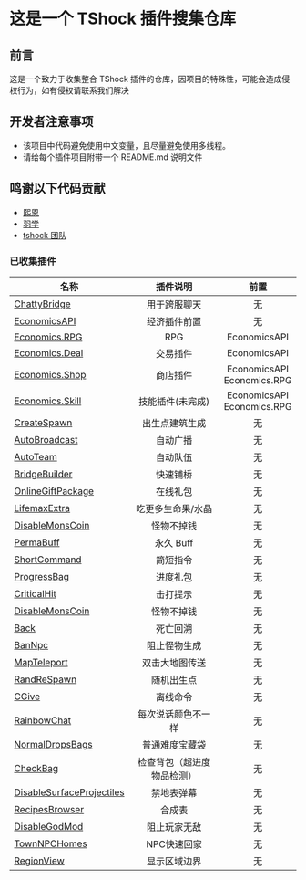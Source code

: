 # 这是一个 TShock 插件搜集仓库

## 前言

这是一个致力于收集整合 TShock 插件的仓库，因项目的特殊性，可能会造成侵权行为，如有侵权请联系我们解决

## 开发者注意事项

- 该项目中代码避免使用中文变量，且尽量避免使用多线程。
- 请给每个插件项目附带一个 README.md 说明文件

## 鸣谢以下代码贡献

- [熙恩](https://github.com/THEXN)
- [羽学](https://github.com/1242509682)
- [tshock 团队](https://github.com/Pryaxis/TShock)

### 已收集插件

| 名称                                                                                                 |      插件说明      |             前置              |
| ---------------------------------------------------------------------------------------------------- | :----------------: | :---------------------------: |
| [ChattyBridge](https://github.com/Controllerdestiny/TShockPlugin/tree/master/ChattyBridge)           |    用于跨服聊天    |              无               |
| [EconomicsAPI](https://github.com/Controllerdestiny/TShockPlugin/tree/master/EconomicsAPI)           |    经济插件前置    |              无               |
| [Economics.RPG](https://github.com/Controllerdestiny/TShockPlugin/tree/master/Economics.RPG)         |        RPG         |         EconomicsAPI          |
| [Economics.Deal](https://github.com/Controllerdestiny/TShockPlugin/tree/master/Economics.RPG)        |      交易插件      |         EconomicsAPI          |
| [Economics.Shop](https://github.com/Controllerdestiny/TShockPlugin/tree/master/Economics.Shop)       |      商店插件      | EconomicsAPI<br>Economics.RPG |
| [Economics.Skill](https://github.com/Controllerdestiny/TShockPlugin/tree/master/Economics.Skill)     |  技能插件(未完成)  | EconomicsAPI<br>Economics.RPG |
| [CreateSpawn](https://github.com/Controllerdestiny/TShockPlugin/tree/master/CreateSpawn)             |   出生点建筑生成   |              无               |
| [AutoBroadcast](https://github.com/Controllerdestiny/TShockPlugin/tree/master/AutoBroadcast)         |      自动广播      |              无               |
| [AutoTeam](https://github.com/Controllerdestiny/TShockPlugin/tree/master/AutoTeam)                   |      自动队伍      |              无               |
| [BridgeBuilder](https://github.com/Controllerdestiny/TShockPlugin/tree/master/BridgeBuilder)         |      快速铺桥      |              无               |
| [OnlineGiftPackage](https://github.com/Controllerdestiny/TShockPlugin/tree/master/OnlineGiftPackage) |      在线礼包      |              无               |
| [LifemaxExtra](https://github.com/Controllerdestiny/TShockPlugin/tree/master/LifemaxExtra)           | 吃更多生命果/水晶  |              无               |
| [DisableMonsCoin](https://github.com/Controllerdestiny/TShockPlugin/tree/master/DisableMonsCoin)     |     怪物不掉钱     |              无               |
| [PermaBuff](https://github.com/Controllerdestiny/TShockPlugin/tree/master/PermaBuff)                 |     永久 Buff      |              无               |
| [ShortCommand](https://github.com/Controllerdestiny/TShockPlugin/tree/master/ShortCommand)           |      简短指令      |              无               |
| [ProgressBag](https://github.com/Controllerdestiny/TShockPlugin/tree/master/ProgressBag)             |      进度礼包      |              无               |
| [CriticalHit](https://github.com/Controllerdestiny/TShockPlugin/tree/master/CriticalHit)             |      击打提示      |              无               |
| [DisableMonsCoin](https://github.com/Controllerdestiny/TShockPlugin/tree/master/DisableMonsCoin)     |     怪物不掉钱     |              无               |
| [Back](https://github.com/Controllerdestiny/TShockPlugin/tree/master/Back)                           |      死亡回溯      |              无               |
| [BanNpc](https://github.com/Controllerdestiny/TShockPlugin/tree/master/BanNpc)                       |    阻止怪物生成    |              无               |
| [MapTeleport](https://github.com/Controllerdestiny/TShockPlugin/tree/master/MapTp)                   |   双击大地图传送   |              无               |
| [RandReSpawn](https://github.com/Controllerdestiny/TShockPlugin/tree/master/RandRespawn)             |     随机出生点     |              无               |
| [CGive](https://github.com/Controllerdestiny/TShockPlugin/tree/master/CGive)                         |      离线命令      |              无               |
| [RainbowChat](https://github.com/Controllerdestiny/TShockPlugin/tree/master/RainbowChat)             | 每次说话颜色不一样 |              无               |
| [NormalDropsBags](https://github.com/Controllerdestiny/TShockPlugin/tree/master/NormalDropsBags)     |   普通难度宝藏袋   |              无               |
| [CheckBag](https://github.com/Controllerdestiny/TShockPlugin/tree/master/CheckBag)                   | 检查背包（超进度物品检测） |              无        |
| [DisableSurfaceProjectiles](https://github.com/Controllerdestiny/TShockPlugin/tree/master/DisableSurfaceProjectiles)      |  禁地表弹幕   |      无       |
| [RecipesBrowser](https://github.com/Controllerdestiny/TShockPlugin/tree/master/RecipesBrowser)        |      合成表       |              无               |
| [DisableGodMod](https://github.com/Controllerdestiny/TShockPlugin/tree/master/DisableGodMod)          |   阻止玩家无敌    |              无               |
| [TownNPCHomes](https://github.com/Controllerdestiny/TShockPlugin/tree/master/TownNPCHomes)            |     NPC快速回家   |              无               |
| [RegionView](https://github.com/Controllerdestiny/TShockPlugin/tree/master/RegionView)                |    显示区域边界   |              无               |
